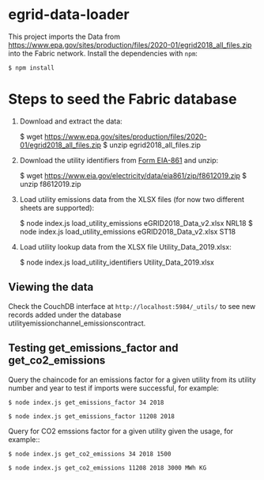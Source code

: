 # egrid-data-loader

This project imports the Data from https://www.epa.gov/sites/production/files/2020-01/egrid2018_all_files.zip into the Fabric network. Install the dependencies with `npm`:

    $ npm install

# Steps to seed the Fabric database

1. Download and extract the data:

    $ wget https://www.epa.gov/sites/production/files/2020-01/egrid2018_all_files.zip
    $ unzip egrid2018_all_files.zip

2. Download the utility identifiers from [Form EIA-861](https://www.eia.gov/electricity/data/eia861/) and unzip:

    $ wget https://www.eia.gov/electricity/data/eia861/zip/f8612019.zip
    $ unzip f8612019.zip

3. Load utility emissions data from the XLSX files (for now two different sheets are supported):

    $ node index.js load_utility_emissions eGRID2018_Data_v2.xlsx NRL18
    $ node index.js load_utility_emissions eGRID2018_Data_v2.xlsx ST18

4. Load utility lookup data from the XLSX file Utility_Data_2019.xlsx:

    $ node index.js load_utility_identifiers Utility_Data_2019.xlsx

## Viewing the data

Check the CouchDB interface at `http://localhost:5984/_utils/` to see new records added under the database utilityemissionchannel_emissionscontract.

## Testing get_emissions_factor and get_co2_emissions

Query the chaincode for an emissions factor for a given utility from its utility number and year to test if imports were successful, for example:

    $ node index.js get_emissions_factor 34 2018

    $ node index.js get_emissions_factor 11208 2018

Query for CO2 emssions factor for a given utility given the usage, for example::

    $ node index.js get_co2_emissions 34 2018 1500

    $ node index.js get_co2_emissions 11208 2018 3000 MWh KG
